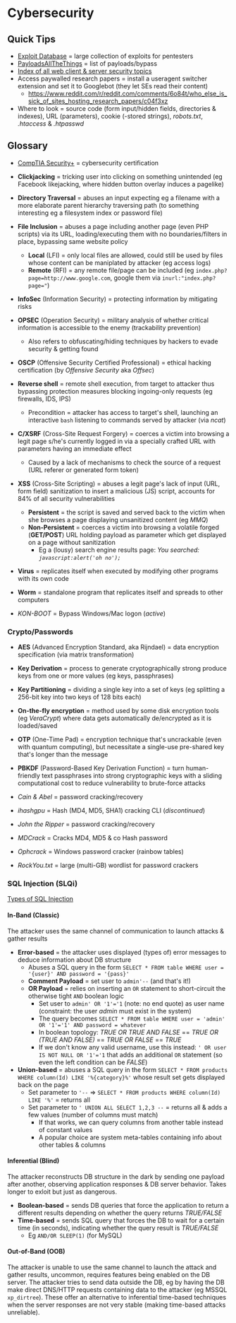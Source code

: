# Cybersecurity

## Quick Tips

* [Exploit Database](https://www.exploit-db.com) = large collection of exploits for pentesters
* [PayloadsAllTheThings](https://github.com/swisskyrepo/PayloadsAllTheThings) = list of payloads/bypass
* [Index of all web client & server security topics](https://portswigger.net/web-security/all-topics)
* Access paywalled research papers = install a useragent switcher extension and set it to Googlebot (they let SEs read their content)
  * <https://www.reddit.com/r/reddit.com/comments/6o84t/who_else_is_sick_of_sites_hosting_research_papers/c04f3xz>
* Where to look = source code (form input/hidden fields, directories & indexes), URL (parameters), cookie (-stored strings), _robots.txt_, _.htaccess_ & _.htpasswd_

## Glossary

* [CompTIA Security+](https://www.comptia.org/certifications/security) = cybersecurity certification
* **Clickjacking** = tricking user into clicking on something unintended (eg Facebook likejacking, where hidden button overlay induces a pagelike)
* **Directory Traversal** = abuses an input expecting eg a filename with a more elaborate parent hierarchy traversing path (to something interesting eg a filesystem index or password file)
* **File Inclusion** = abuses a page including another page (even PHP scripts) via its URL, loading/executing them with no boundaries/filters in place, bypassing same website policy
  * **Local** (LFI) = only local files are allowed, could still be used by files whose content can be maniplated by attacker (eg access logs)
  * **Remote** (RFI) = any remote file/page can be included (eg `index.php?page=http://www.google.com`, google them via `inurl:"index.php?page="`)
* **InfoSec** (Information Security) = protecting information by mitigating risks
* **OPSEC** (Operation Security) = military analysis of whether critical information is accessible to the enemy (trackability prevention)
  * Also refers to obfuscating/hiding techniques by hackers to evade security & getting found
* **OSCP** (Offensive Security Certified Professional) = ethical hacking certification (by _Offensive Security_ aka _Offsec_)
* **Reverse shell** = remote shell execution, from target to attacker thus bypassing protection measures blocking ingoing-only requests (eg firewalls, IDS, IPS)
  * Precondition = attacker has access to target's shell, launching an interactive `bash` listening to commands served by attacker (via _ncat_)
* **C/XSRF** (Cross-Site Request Forgery) = coerces a victim into browsing a legit page s/he's currently logged in via a specially crafted URL with parameters having an immediate effect
  * Caused by a lack of mechanisms to check the source of a request (URL referer or generated form token)
* **XSS** (Cross-Site Scripting) = abuses a legit page's lack of input (URL, form field) sanitization to insert a malicious (JS) script, accounts for 84% of all security vulnerabilities
  * **Persistent** = the script is saved and served back to the victim when she browses a page displaying unsanitized content (eg _MMQ_)
  * **Non-Persistent** = coerces a victim into browsing a volatile forged (**GET/POST**) URL holding payload as parameter which get displayed on a page without sanitization
    * Eg a (lousy) search engine results page: _You searched: `javascript:alert('oh no');`_
* **Virus** = replicates itself when executed by modifying other programs with its own code
* **Worm** = standalone program that replicates itself and spreads to other computers

* _KON-BOOT_ = Bypass Windows/Mac logon (_active_)

### Crypto/Passwords

* **AES** (Advanced Encryption Standard, aka Rijndael) = data encryption specification (via matrix transformation)
* **Key Derivation** = process to generate cryptographically strong produce keys from one or more values (eg keys, passphrases)
* **Key Partitioning** = dividing a single key into a set of keys (eg splitting a 256-bit key into two keys of 128 bits each)
* **On-the-fly encryption** = method used by some disk encryption tools (eg _VeraCrypt_) where data gets automatically de/encrypted as it is loaded/saved
* **OTP** (One-Time Pad) = encryption technique that's uncrackable (even with quantum computing), but necessitate a single-use pre-shared key that's longer than the message
* **PBKDF** (Password-Based Key Derivation Function) = turn human-friendly text passphrases into strong cryptographic keys with a sliding computational cost to reduce vulnerability to brute-force attacks

* _Cain & Abel_ = password cracking/recovery
* _ihashgpu_ = Hash (MD4, MD5, SHA1) cracking CLI (_discontinued_)
* _John the Ripper_ = password cracking/recovery
* _MDCrack_ = Cracks MD4, MD5 & co Hash password
* _Ophcrack_ = Windows password cracker (rainbow tables)
* _RockYou.txt_ = large (multi-GB) wordlist for password crackers

### SQL Injection (SLQi)

[Types of SQL Injection](https://www.acunetix.com/websitesecurity/sql-injection2)

#### In-Band (Classic)

The attacker uses the same channel of communication to launch attacks & gather results

* **Error-based** = the attacker uses displayed (types of) error messages to deduce information about DB structure
  * Abuses a SQL query in the form `SELECT * FROM table WHERE user = '{user}' AND password = '{pass}'`
  * **Comment Payload** = set user to `admin'--` (and that's it!)
  * **OR Payload** = relies on inserting an `OR` statement to short-circuit the otherwise tight `AND` boolean logic
    * Set user to `admin' OR '1'='1` (note: no end quote) as user name (constraint: the user _admin_ must exist in the system)
    * The query becomes `SELECT * FROM table WHERE user = 'admin' OR '1'='1' AND password = whatever`
    * In boolean topology: _TRUE OR TRUE AND FALSE_ == _TRUE OR (TRUE AND FALSE)_ == _TRUE OR FALSE_ == _TRUE_
    * If we don't know any valid username, use this instead: `' OR user IS NOT NULL OR '1'='1` that adds an additional `OR` statement (so even the left condition can be _FALSE_)
* **Union-based** = abuses a SQL query in the form `SELECT * FROM products WHERE column(Id) LIKE '%{category}%'` whose result set gets displayed back on the page
  * Set parameter to `'--` => `SELECT * FROM products WHERE column(Id) LIKE '%'` = returns all
  * Set parameter to `' UNION ALL SELECT 1,2,3 --` = returns all & adds a few values (number of columns must match)
    * If that works, we can query columns from another table instead of constant values
    * A popular choice are system meta-tables containing info about other tables & columns

#### Inferential (Blind)

The attacker reconstructs DB structure in the dark by sending one payload after another, observing application responses & DB server behavior.
Takes longer to exloit but just as dangerous.

* **Boolean-based** = sends DB queries that force the application to return a different results depending on whether the query returns _TRUE/FALSE_
* **Time-based** = sends SQL query that forces the DB to wait for a certain time (in seconds), indicating whether the query result is _TRUE/FALSE_
  * Eg `AND/OR SLEEP(1)` (for MySQL)

#### Out-of-Band (OOB)

The attacker is unable to use the same channel to launch the attack and gather results, uncommon, requires features being enabled on the DB server.
The attacker tries to send data outside the DB, eg by having the DB make direct DNS/HTTP requests containing data to the attacker (eg MSSQL `xp_dirtree`).
These offer an alternative to inferential time-based techniques when the server responses are not very stable (making time-based attacks unreliable).
